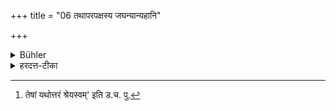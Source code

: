 +++
title = "06 तथापरपक्षस्य जघन्यान्यहानि"

+++

<details><summary>Bühler</summary>

6. The last days of the latter half (of the month) likewise are (preferable to the first days).
</details>

<details><summary>हरदत्त-टीका</summary>

## सूत्रम्
तथाऽपरपक्षस्य जघन्यान्यहानि ॥ ५ ॥  
## टिप्पनी
यस्यैव पक्षस्य यान्य् अहानि पञ्चदश[^१]  
तेषाम् उत्तरम् उत्तरं प्रशस्ततरम् ॥ ५॥  

[^१]: तेषां यथोत्तरं श्रेयस्वम्' इति ड.च. पु.
</details>
